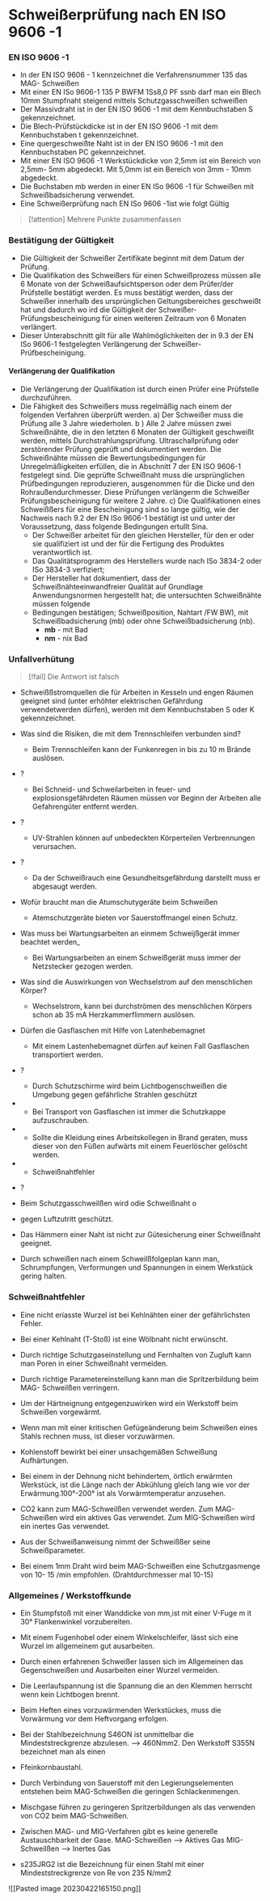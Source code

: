 # Schweißerprüfung nach EN ISO 9606 -1
### EN ISO 9606 -1
- In der EN ISO 9606 - 1 kennzeichnet die Verfahrensnummer 135 das MAG- Schweißen
- Mit einer EN ISo 9606-1 135 P BWFM 1Ss8,0 PF ssnb darf man ein Blech 10mm Stumpfnaht steigend mittels Schutzgasschweißen schweißen
- Der Massivdraht ist in der EN ISO 9606 -1 mit dem Kennbuchstaben S gekennzeichnet.
- Die Blech-Prüfstückdicke ist in der EN ISO 9606 -1 mit dem Kennbuchstaben t gekennzeichnet.
- Eine quergeschweißte Naht ist in der EN ISO 9606 -1 mit den Kennbuchstaben PC gekennzeichnet.
- Mit einer EN ISO 9606 -1 Werkstückdicke von 2,5mm ist ein Bereich von 2,5mm- 5mm abgedeckt. Mit 5,0mm ist ein Bereich von 3mm - 10mm abgedeckt.
- Die Buchstaben mb werden in einer EN ISo 9606 -1 für Schweißen mit Schweißbadsicherung verwendet.
- Eine Schweißerprüfung nach EN ISo 9606 -1ist wie folgt Gültig
> [!attention] Mehrere Punkte zusammenfassen

### Bestätigung der Gültigkeit
- Die Gültigkeit der Schweißer Zertifikate beginnt mit dem Datum der Prüfung.
- Die Qualifikation des Schweißers für einen Schweißprozess müssen alle 6 Monate von der Schweißaufsichtsperson oder dem Prüfer/der Prüfstelle bestätigt werden. Es muss bestätigt werden, dass der Schweißer innerhalb des ursprünglichen Geltungsbereiches geschweißt hat und dadurch wo ird die Gültigkeit der Schweißer-Prüfungsbescheinigung für einen weiteren Zeitraum von 6 Monaten verlängert.
- Dieser Unterabschnitt gilt für alle Wahlmöglichkeiten der in 9.3 der EN ISo 9606-1 festgelegten Verlängerung der Schweißer- Prüfbescheinigung.

#### Verlängerung der Qualifikation
- Die Verlängerung der Qualifikation ist durch einen Prüfer eine Prüfstelle durchzuführen.
- Die Fähigkeit des Schweißers muss regelmäßig nach einem der folgenden Verfahren überprüft werden.
	a) Der Schweißer muss die Prüfung alle 3 Jahre wiederholen.
	b ) Alle 2 Jahre müssen zwei Schweißnähte, die in den letzten 6 Monaten der Gültigkeit geschweißt werden, mittels Durchstrahlungsprüfung. Ultraschallprüfung oder zerstörender Prüfung geprüft und dokumentiert werden. Die Schweißnähte müssen die Bewertungsbedingungen für Unregelmäßigkeiten erfüllen, die in Abschnitt 7 der EN ISO 9606-1 festgelegt sind. Die geprüfte Schweißnaht muss die ursprünglichen Prüfbedingungen reproduzieren, ausgenommen für die Dicke und den Rohraußendurchmesser. Diese Prüfungen verlängerm die Schweißer Prüfungsbescheinigung für weitere 2 Jahre.
	c) Die Qualifikationen eines Schweißßers für eine Bescheinigung sind so lange gültig, wie der Nachweis nach 9.2 der EN ISo 9606-1 bestätigt ist und unter der Voraussetzung, dass folgende Bedingungen ertulIt Sina.
	- Der Schweißer arbeitet für den gleichen Hersteller, für den er oder sie qualifiziert ist und der für die Fertigung des Produktes verantwortlich ist.
	- Das Qualitätsprogramm des Herstellers wurde nach ISo 3834-2 oder ISo 3834-3 verfiziert;
	- Der Hersteller hat dokumentiert, dass der Schweißnähteeinwandfreier Qualität auf Grundlage Anwendungsnormen hergestellt hat; die untersuchten Schweißnähte müssen folgende
	- Bedingungen bestätigen; Schweißposition, Nahtart /FW BW), mit Schweißbadsicherung (mb) oder ohne Schweißbadsicherung (nb).
		- **mb** - mit Bad
		- **nm** - nix Bad

### Unfallverhütung

>[!fail] Die Antwort ist falsch
- Schweißßstromquellen die für Arbeiten in Kesseln und engen Räumen geeignet sind (unter erhöhter elektrischen Gefährdung verwendetwerden dürfen), werden mit dem Kennbuchstaben S oder K gekennzeichnet. 

- Was sind die Risiken, die mit dem Trennschleifen verbunden sind?
	- Beim Trennschleifen kann der Funkenregen in bis zu 10 m Brände auslösen.
- ?
	- Bei Schneid- und Schweilarbeiten in feuer- und explosionsgefährdeten Räumen müssen vor Beginn der Arbeiten alle Gefahrengüter entfernt werden.
- ?
	- UV-Strahlen können auf unbedeckten Körperteilen Verbrennungen verursachen.
- ?
	- Da der Schweißrauch eine Gesundheitsgefährdung darstellt muss er abgesaugt werden.
- Wofür braucht man die Atumschutygeräte beim Schweißen
	- Atemschutzgeräte bieten vor Sauerstoffmangel einen Schutz.
- Was muss bei Wartungsarbeiten an einmem Schweijßgerät immer beachtet werden_
	- Bei Wartungsarbeiten an einem Schweißgerät muss immer der Netzstecker gezogen werden.
- Was sind die Auswirkungen von Wechselstrom auf den menschlichen Körper?
	- Wechselstrom, kann bei durchströmen des menschlichen Körpers schon ab 35 mA Herzkammerflimmern auslösen.
- Dürfen die Gasflaschen mit Hilfe von Latenhebemagnet
	- Mit einem Lastenhebemagnet dürfen auf keinen Fall Gasflaschen transportiert werden.
- ?
	- Durch Schutzschirme wird beim Lichtbogenschweißen die Umgebung gegen gefährliche Strahlen geschützt
- 
	- Bei Transport von Gasflaschen ist immer die Schutzkappe aufzuschrauben.
- 
	- Sollte die Kleidung eines Arbeitskollegen in Brand geraten, muss dieser von den Füßen aufwärts mit einem Feuerlöscher gelöscht werden.
- 
	- Schweißnahtfehler
- ?
- Beim Schutzgasschweilßen wird odie Schweißnaht o
- gegen Luftzutritt geschützt.
- Das Hämmern einer Naht ist nicht zur Gütesicherung einer Schweißnaht geeignet.
- Durch schweißen nach einem Schweilßfolgeplan kann man, Schrumpfungen, Verformungen und Spannungen in einem Werkstück gering halten.


### Schweißnahtfehler
- Eine nicht eríasste Wurzel ist bei Kehlnähten einer der gefährlichsten Fehler.
- Bei einer Kehlnaht (T-Stoß) ist eine Wölbnaht nicht erwünscht.
- Durch richtige Schutzgaseinstellung und Fernhalten von Zugluft kann man Poren in einer Schweißnaht vermeiden.
- Durch richtige Parametereinstellung kann man die Spritzerbildung beim MAG- Schweilßen verringern.
- Um der Härtneignung entgegenzuwirken wird ein Werkstoff beim Schweißen vorgewärmt.
- Wenn man mit einer kritischen Gefügeänderung beim Schweißen eines Stahls rechnen muss, ist dieser vorzuwärmen.
- Kohlenstoff bewirkt bei einer unsachgemäßen Schweißung Aufhärtungen.

- Bei einem in der Dehnung nicht behindertem, örtlich erwärmten Werkstück, ist die Länge nach der Abkühlung gleich lang wie vor der Erwärmung.100°-200° ist als Vorwärmtemperatur anzusehen.
- CO2 kann zum MAG-Schweilßen verwendet werden. Zum MAG-Schweißen wird ein aktives Gas verwendet. Zum MIG-Schweißen wird ein inertes Gas verwendet.
- Aus der Schweißanweisung nimmt der Schweißßer seine Schweißparameter.
- Bei einem 1mm Draht wird beim MAG-Schweißen eine Schutzgasmenge von 10- 15 /min empfohlen. (Drahtdurchmesser mal 10-15)


### Allgemeines / Werkstoffkunde
- Ein Stumpfstoß mit einer Wanddicke von mm,ist mit einer V-Fuge m it 30° Flankenwinkel vorzubereiten.
- Mit einem Fugenhobel oder einem Winkelschleifer, lässt sich eine Wurzel im allgemeinem gut ausarbeiten.
- Durch einen erfahrenen Schweißer lassen sich im Allgemeinen das Gegenschweißen und Ausarbeiten einer Wurzel vermeiden.
- Die Leerlaufspannung ist die Spannung die an den Klemmen herrscht wenn kein Lichtbogen brennt.
- Beim Heften eines vorzuwärmenden Werkstückes, muss die Vorwärmung vor dem Heftvorgang erfolgen.
- Bei der Stahlbezeichnung S46ON ist unmittelbar die Mindeststreckgrenze abzulesen. --> 460Nmm2. Den Werkstoff S355N bezeichnet man als einen
- Ffeinkornbaustahl.

- Durch Verbindung von Sauerstoff mit den Legierungselementen entstehen beim MAG-Schweißen die geringen Schlackenmengen.
- Mischgase führen zu geringeren Spritzerbildungen als das verwenden von CO2 beim MAG-Schweißen.
- Zwischen MAG- und MIG-Verfahren gibt es keine generelle Austauschbarkeit der Gase. MAG-Schweißen --> Aktives Gas MIG-Schweilßen --> Inertes Gas
- s235JRG2 ist die Bezeichnung für einen Stahl mit einer Mindeststreckgrenze von Re von 235 N/mm2

![[Pasted image 20230422165150.png]]
